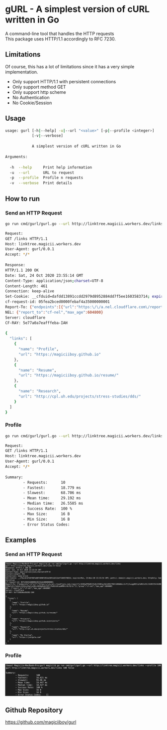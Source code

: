 # gURL - A simplest version of cURL written in Go
A command-line tool that handles the HTTP requests  
This package uses HTTP/1.1 accordingly to RFC 7230.

## Limitations
Of course, this has a lot of limitations since it has a very simple implementation.
- Only support HTTP/1.1 with persistent connections
- Only support method GET
- Only support http scheme
- No Authentication
- No Cookie/Session

## Usage
```bash
usage: gurl [-h|--help] -u|--url "<value>" [-p|--profile <integer>]
            [-v|--verbose]

            A simplest version of cURL written in Go

Arguments:

  -h  --help     Print help information
  -u  --url      URL to request
  -p  --profile  Profile n requests
  -v  --verbose  Print details
```

## How to run
### Send an HTTP Request
```bash
go run cmd/gurl/gurl.go --url http://linktree.magicii.workers.dev/links
```

```bash
Request:
GET /links HTTP/1.1
Host: linktree.magicii.workers.dev
User-Agent: gurl/0.0.1
Accept: */*

Response:
HTTP/1.1 200 OK
Date: Sat, 24 Oct 2020 23:55:14 GMT
Content-Type: application/json;charset=UTF-8
Content-Length: 461
Connection: keep-alive
Set-Cookie: __cfduid=dafdd13891ccdd2979d8952884dd7f5ee1603583714; expires=Mon, 23-Nov-20 23:55:14 GMT; path=/; domain=.magicii.workers.dev; HttpOnly; SameSite=Lax
cf-request-id: 05fea2bced0000febaf4a35000000001
Report-To: {"endpoints":[{"url":"https:\/\/a.nel.cloudflare.com\/report?s=8ZRGwsaUtLnl7ylbtXGoSiRxROF58B3NCIQPIJnKOVopMnxy1oWOo8MhYEYkFQpTlhwHNM4p%2BhU1kAMu0u%2BVm3ZdJw%2BXPihFJls6%2Fr1GVskbSJQvB5elx6ryMvdzmVlVpNUQevs6A%2Bjs"}],"group":"cf-nel","max_age":604800}
NEL: {"report_to":"cf-nel","max_age":604800}
Server: cloudflare
CF-RAY: 5e77a0a7eafffeba-IAH

{
  "links": [
    {
      "name": "Profile",
      "url": "https://magiciiboy.github.io"
    },
    {
      "name": "Resume",
      "url": "https://magiciiboy.github.io/resume/"
    },
    {
      "name": "Research",
      "url": "http://cpl.uh.edu/projects/stress-studies/dds/"
    }
  ]
}
```

### Profile
```bash
go run cmd/gurl/gurl.go --url http://linktree.magicii.workers.dev/links --profile 100
```

```bash
Request:
GET /links HTTP/1.1
Host: linktree.magicii.workers.dev
User-Agent: gurl/0.0.1
Accept: */*

Summary:
        - Requests:      10 
        - Fastest:       18.779 ms 
        - Slowest:       68.706 ms 
        - Mean time:     29.192 ms 
        - Median time:   26.5585 ms 
        - Success Rate:  100 % 
        - Max Size:      16 B 
        - Min Size:      16 B 
        - Error Status Codes:
```

## Examples
### Send an HTTP Request
![](./docs/images/Request.png)

### Profile
![](./docs/images/Profile.png)

## Github Repository
https://github.com/magiciiboy/gurl
